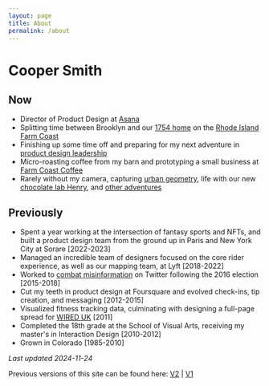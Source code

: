 ```yaml
---
layout: page
title: About
permalink: /about
---
```


# Cooper Smith

## Now

- Director of Product Design at [Asana](https://asana.com/features)
- Splitting time between Brooklyn and our [1754 home](https://www.instagram.com/p/CSHlpbrHvX0/?utm_source=ig_web_copy_link&igsh=MzRlODBiNWFlZA) on the [Rhode Island Farm Coast](https://www.nytimes.com)
- Finishing up some time off and preparing for my next adventure in [product design leadership](https://read.cv)
- Micro-roasting coffee from my barn and prototyping a small business at [Farm Coast Coffee](https://www.farmcoastcoffee.com)
- Rarely without my camera, capturing [urban geometry](https://glass.photo), life with our new [chocolate lab Henry](https://glass.photo), and [other adventures](https://glass.photo)

## Previously

- Spent a year working at the intersection of fantasy sports and NFTs, and built a product design team from the ground up in Paris and New York City at Sorare [2022-2023]
- Managed an incredible team of designers focused on the core rider experience, as well as our mapping team, at Lyft [2018-2022]
- Worked to [combat misinformation](https://www.nytimes.com) on Twitter following the 2016 election [2015-2018]
- Cut my teeth in product design at Foursquare and evolved check-ins, tip creation, and messaging [2012-2015]
- Visualized fitness tracking data, culminating with designing a full-page spread for [WIRED UK](https://cargocollective.com) [2011]
- Completed the 18th grade at the School of Visual Arts, receiving my master's in Interaction Design [2010-2012]
- Grown in Colorado [1985-2010]

_Last updated 2024-11-24_

Previous versions of this site can be found here: [V2](https://www.coopsmith.co/archive/v2/) | [V1](https://www.coopsmith.co/Archive/V1/)
